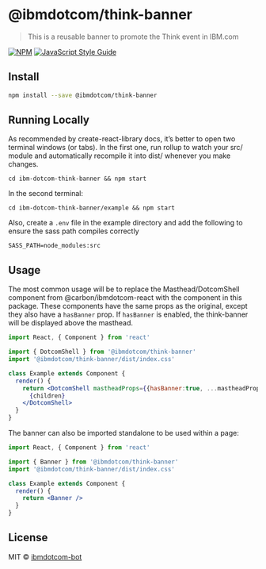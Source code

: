 # @ibmdotcom/think-banner

> This is a reusable banner to promote the Think event in IBM.com

[![NPM](https://img.shields.io/npm/v/@ibmdotcom/think-banner.svg)](https://www.npmjs.com/package/@ibmdotcom/think-banner) [![JavaScript Style Guide](https://img.shields.io/badge/code_style-standard-brightgreen.svg)](https://standardjs.com)

## Install

```bash
npm install --save @ibmdotcom/think-banner
```

## Running Locally
As recommended by create-react-library docs, it’s better to open two terminal windows (or tabs). In the first one, run rollup to watch your src/ module and automatically recompile it into dist/ whenever you make changes.
```
cd ibm-dotcom-think-banner && npm start
```
In the second terminal:
```
cd ibm-dotcom-think-banner/example && npm start
```

Also, create a `.env` file in the example directory and add the following to ensure the sass path compiles correctly
```
SASS_PATH=node_modules:src
```

## Usage

The most common usage will be to replace the Masthead/DotcomShell component from @carbon/ibmdotcom-react with the component in this package. These components have the same props as the original, except they also have a `hasBanner` prop. If `hasBanner` is enabled, the think-banner will be displayed above the masthead.

```jsx
import React, { Component } from 'react'

import { DotcomShell } from '@ibmdotcom/think-banner'
import '@ibmdotcom/think-banner/dist/index.css'

class Example extends Component {
  render() {
    return <DotcomShell mastheadProps={{hasBanner:true, ...mastheadProps}} footerProps={{...footerProps}}>
      {children}
    </DotcomShell>
  }
}
```

The banner can also be imported standalone to be used within a page:

```jsx
import React, { Component } from 'react'

import { Banner } from '@ibmdotcom/think-banner'
import '@ibmdotcom/think-banner/dist/index.css'

class Example extends Component {
  render() {
    return <Banner />
  }
}
```

## License

MIT © [ibmdotcom-bot](https://github.com/ibmdotcom-bot)
